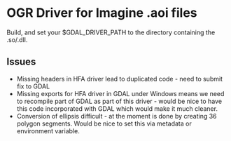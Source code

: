 # OGR Driver for Imagine .aoi files #

Build, and set your $GDAL_DRIVER_PATH to the directory containing the .so/.dll.

## Issues ##

* Missing headers in HFA driver lead to duplicated code - need to submit fix to GDAL
* Missing exports for HFA driver in GDAL under Windows means we need to recompile part of GDAL as part of this driver - would be nice to have this code incorporated with GDAL which would make it much cleaner.
* Conversion of ellipsis difficult - at the moment is done by creating 36 polygon segments. Would be nice to set this via metadata or environment variable.